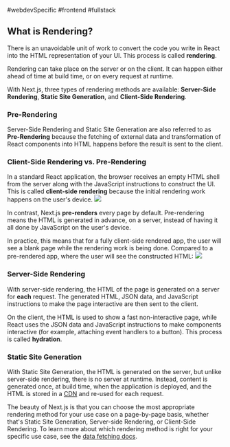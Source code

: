 #webdevSpecific #frontend #fullstack 

## What is Rendering?

There is an unavoidable unit of work to convert the code you write in React into the HTML representation of your UI. This process is called **rendering**.

Rendering can take place on the server or on the client. It can happen either ahead of time at build time, or on every request at runtime.

With Next.js, three types of rendering methods are available: **Server-Side Rendering**, **Static Site Generation**, and **Client-Side Rendering**.

### Pre-Rendering
Server-Side Rendering and Static Site Generation are also referred to as **Pre-Rendering** because the fetching of external data and transformation of React components into HTML happens before the result is sent to the client.

### Client-Side Rendering vs. Pre-Rendering
In a standard React application, the browser receives an empty HTML shell from the server along with the JavaScript instructions to construct the UI. This is called **client-side rendering** because the initial rendering work happens on the user's device.
![](https://nextjs.org/static/images/learn/foundations/client-side-rendering.png)

In contrast, Next.js **pre-renders** every page by default. Pre-rendering means the HTML is generated in advance, on a server, instead of having it all done by JavaScript on the user's device.

In practice, this means that for a fully client-side rendered app, the user will see a blank page while the rendering work is being done. Compared to a pre-rendered app, where the user will see the constructed HTML:
![](https://nextjs.org/static/images/learn/foundations/pre-rendering.png)

### Server-Side Rendering
With server-side rendering, the HTML of the page is generated on a server for **each** request. The generated HTML, JSON data, and JavaScript instructions to make the page interactive are then sent to the client.

On the client, the HTML is used to show a fast non-interactive page, while React uses the JSON data and JavaScript instructions to make components interactive (for example, attaching event handlers to a button). This process is called **hydration**.

### Static Site Generation
With Static Site Generation, the HTML is generated on the server, but unlike server-side rendering, there is no server at runtime. Instead, content is generated once, at build time, when the application is deployed, and the HTML is stored in a [CDN](https://nextjs.org/learn/foundations/how-nextjs-works/cdns-and-edge) and re-used for each request.

The beauty of Next.js is that you can choose the most appropriate rendering method for your use case on a page-by-page basis, whether that's Static Site Generation, Server-side Rendering, or Client-Side Rendering. To learn more about which rendering method is right for your specific use case, see the [data fetching docs](https://nextjs.org/docs/basic-features/data-fetching/overview).